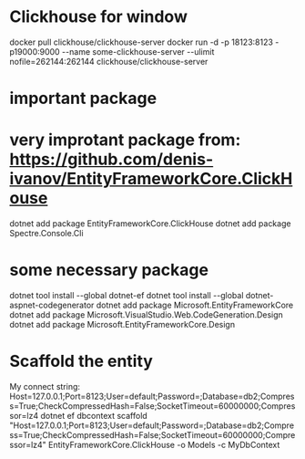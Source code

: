 
# Clickhouse for window
docker pull clickhouse/clickhouse-server
docker run -d -p 18123:8123 -p19000:9000 --name some-clickhouse-server --ulimit nofile=262144:262144 clickhouse/clickhouse-server
# important package 
# very improtant package from: https://github.com/denis-ivanov/EntityFrameworkCore.ClickHouse
dotnet add package EntityFrameworkCore.ClickHouse
dotnet add package Spectre.Console.Cli

# some necessary package
dotnet tool install --global dotnet-ef
dotnet tool install --global dotnet-aspnet-codegenerator
dotnet add package Microsoft.EntityFrameworkCore
dotnet add package Microsoft.VisualStudio.Web.CodeGeneration.Design
dotnet add package Microsoft.EntityFrameworkCore.Design

# Scaffold the entity
My connect string: Host=127.0.0.1;Port=8123;User=default;Password=;Database=db2;Compress=True;CheckCompressedHash=False;SocketTimeout=60000000;Compressor=lz4
dotnet ef dbcontext scaffold "Host=127.0.0.1;Port=8123;User=default;Password=;Database=db2;Compress=True;CheckCompressedHash=False;SocketTimeout=60000000;Compressor=lz4" EntityFrameworkCore.ClickHouse -o Models -c MyDbContext
